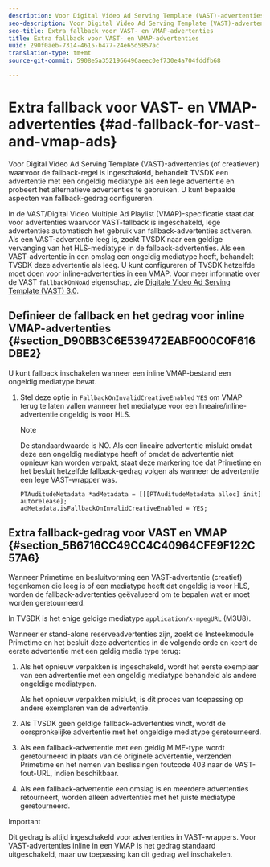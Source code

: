 ```yaml
---
description: Voor Digital Video Ad Serving Template (VAST)-advertenties (of creatieven) waarvoor de fallback-regel is ingeschakeld, behandelt TVSDK een advertentie met een ongeldig mediatype als een lege advertentie en probeert het alternatieve advertenties te gebruiken. U kunt bepaalde aspecten van fallback-gedrag configureren.
seo-description: Voor Digital Video Ad Serving Template (VAST)-advertenties (of creatieven) waarvoor de fallback-regel is ingeschakeld, behandelt TVSDK een advertentie met een ongeldig mediatype als een lege advertentie en probeert het alternatieve advertenties te gebruiken. U kunt bepaalde aspecten van fallback-gedrag configureren.
seo-title: Extra fallback voor VAST- en VMAP-advertenties
title: Extra fallback voor VAST- en VMAP-advertenties
uuid: 290f0aeb-7314-4615-b477-24e65d5857ac
translation-type: tm+mt
source-git-commit: 5908e5a3521966496aeec0ef730e4a704fddfb68

---
```



# Extra fallback voor VAST- en VMAP-advertenties {#ad-fallback-for-vast-and-vmap-ads}

Voor Digital Video Ad Serving Template (VAST)-advertenties (of creatieven) waarvoor de fallback-regel is ingeschakeld, behandelt TVSDK een advertentie met een ongeldig mediatype als een lege advertentie en probeert het alternatieve advertenties te gebruiken. U kunt bepaalde aspecten van fallback-gedrag configureren.

In de VAST/Digital Video Multiple Ad Playlist (VMAP)-specificatie staat dat voor advertenties waarvoor VAST-fallback is ingeschakeld, lege advertenties automatisch het gebruik van fallback-advertenties activeren. Als een VAST-advertentie leeg is, zoekt TVSDK naar een geldige vervanging van het HLS-mediatype in de fallback-advertenties. Als een VAST-advertentie in een omslag een ongeldig mediatype heeft, behandelt TVSDK deze advertentie als leeg. U kunt configureren of TVSDK hetzelfde moet doen voor inline-advertenties in een VMAP. Voor meer informatie over de VAST `fallbackOnNoAd` eigenschap, zie [Digitale Video Ad Serving Template (VAST) 3.0](https://www.iab.net/guidelines/508676/digitalvideo/vsuite/vast).

## Definieer de fallback en het gedrag voor inline VMAP-advertenties {#section_D90BB3C6E539472EABF000C0F616DBE2}

U kunt fallback inschakelen wanneer een inline VMAP-bestand een ongeldig mediatype bevat.

1. Stel deze optie in `FallbackOnInvalidCreativeEnabled` `YES` om VMAP terug te laten vallen wanneer het mediatype voor een lineaire/inline-advertentie ongeldig is voor HLS.

   >[!NOTE]
   >
   >De standaardwaarde is NO. Als een lineaire advertentie mislukt omdat deze een ongeldig mediatype heeft of omdat de advertentie niet opnieuw kan worden verpakt, staat deze markering toe dat Primetime en het besluit hetzelfde fallback-gedrag volgen als wanneer de advertentie een lege VAST-wrapper was.

   ```
   PTAuditudeMetadata *adMetadata = [[[PTAuditudeMetadata alloc] init] autorelease]; 
   adMetadata.isFallbackOnInvalidCreativeEnabled = YES;
   ```

## Extra fallback-gedrag voor VAST en VMAP {#section_5B6716CC49CC4C40964CFE9F122C57A6}

Wanneer Primetime en besluitvorming een VAST-advertentie (creatief) tegenkomen die leeg is of een mediatype heeft dat ongeldig is voor HLS, worden de fallback-advertenties geëvalueerd om te bepalen wat er moet worden geretourneerd.

In TVSDK is het enige geldige mediatype `application/x-mpegURL` (M3U8).

Wanneer er stand-alone reserveadvertenties zijn, zoekt de Insteekmodule Primetime en het besluit deze advertenties in de volgende orde en keert de eerste advertentie met een geldig media type terug:

1. Als het opnieuw verpakken is ingeschakeld, wordt het eerste exemplaar van een advertentie met een ongeldig mediatype behandeld als andere ongeldige mediatypen.

   Als het opnieuw verpakken mislukt, is dit proces van toepassing op andere exemplaren van de advertentie.
1. Als TVSDK geen geldige fallback-advertenties vindt, wordt de oorspronkelijke advertentie met het ongeldige mediatype geretourneerd.
1. Als een fallback-advertentie met een geldig MIME-type wordt geretourneerd in plaats van de originele advertentie, verzenden Primetime en het nemen van beslissingen foutcode 403 naar de VAST-fout-URL, indien beschikbaar.
1. Als een fallback-advertentie een omslag is en meerdere advertenties retourneert, worden alleen advertenties met het juiste mediatype geretourneerd.

>[!IMPORTANT]
>
>Dit gedrag is altijd ingeschakeld voor advertenties in VAST-wrappers. Voor VAST-advertenties inline in een VMAP is het gedrag standaard uitgeschakeld, maar uw toepassing kan dit gedrag wel inschakelen.

